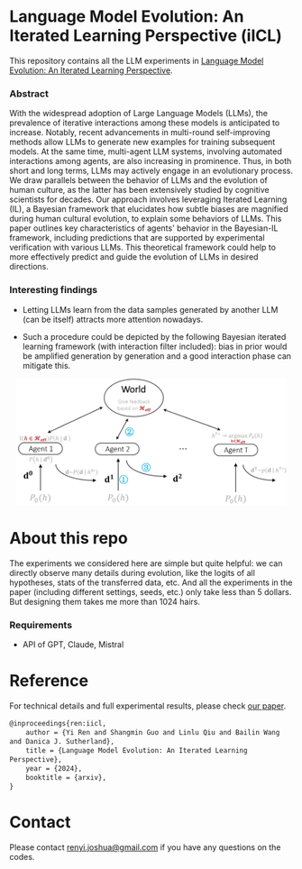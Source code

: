 # Language Model Evolution: An Iterated Learning Perspective (iICL)
This repository contains all the LLM experiments in [Language Model Evolution: An Iterated Learning Perspective]().

### Abstract
With the widespread adoption of Large Language Models (LLMs), the prevalence of iterative interactions among these models is anticipated to increase. Notably, recent advancements in multi-round self-improving methods allow LLMs to generate new examples for training subsequent models. At the same time, multi-agent LLM systems, involving automated interactions among agents, are also increasing in prominence. Thus, in both short and long terms, LLMs may actively engage in an evolutionary process. We draw parallels between the behavior of LLMs and the evolution of human culture, as the latter has been extensively studied by cognitive scientists for decades. Our approach involves leveraging Iterated Learning (IL), a Bayesian framework that elucidates how subtle biases are magnified during human cultural evolution, to explain some behaviors of LLMs. This paper outlines key characteristics of agents' behavior in the Bayesian-IL framework, including predictions that are supported by experimental verification with various LLMs. This theoretical framework could help to more effectively predict and guide the evolution of LLMs in desired directions.



### Interesting findings

- Letting LLMs learn from the data samples generated by another LLM (can be itself) attracts more attention nowadays.

- Such a procedure could be depicted by the following Bayesian iterated learning framework (with interaction filter included): bias in prior would be amplified generation by generation and a good interaction phase can mitigate this.

<div align=center><img src="https://github.com/Joshua-Ren/iICL/blob/main/Bayesian_IL_setting.png" width="480"/></div>

# About this repo
The experiments we considered here are simple but quite helpful: we can directly observe many details during evolution, like the logits of all hypotheses, stats of the transferred data, etc.
And all the experiments in the paper (including different settings, seeds, etc.) only take less than 5 dollars. But designing them takes me more than 1024 hairs.

### Requirements
- API of GPT, Claude, Mistral

# Reference
For technical details and full experimental results, please check [our paper]( ).
```
@inproceedings{ren:iicl,
    author = {Yi Ren and Shangmin Guo and Linlu Qiu and Bailin Wang and Danica J. Sutherland},
    title = {Language Model Evolution: An Iterated Learning Perspective},
    year = {2024},
    booktitle = {arxiv},
}
```

# Contact
Please contact renyi.joshua@gmail.com if you have any questions on the codes.
